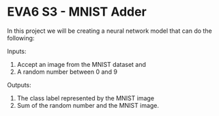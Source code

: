 # EVA6 S3 - MNIST Adder

In this project we will be creating a neural network model that can do the following:

Inputs:

1.  Accept an image from the MNIST dataset and
2. A random number between 0 and 9

Outputs:

1. The class label represented by the MNIST image
2. Sum of the random number and the MNIST image.

